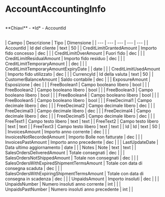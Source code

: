 # AccountAccountingInfo

<br>
**Chiavi**
- *Id*
- AccountId
<br><br>

| Campo | Descrizione | Tipo | Dimensione | 
| --- | --- | --- | --- | --- |
| AccountId | Id del cliente | text | 50 |
| CreditLimitGrantedAmount | Importo fido concesso | dec |  |
| CreditLimitOverAmount | Fuori fido | dec |  |
| CreditLimitResidualAmount | Importo fido residuo | dec |  |
| CreditLimitTemporaryAmount |  | dec |  |
| CreditLimitTemporaryAmountExpiryDate |  | date |  |
| CreditLimitUsedAmount | Importo fido utilizzato | dec |  |
| CurrencyId | Id della valuta | text | 50 |
| CustomerBalanceAmount | Saldo contabile | dec |  |
| ExposureAmount | Esposizione | dec |  |
| FreeBoolean1 | Campo booleano libero | bool |  |
| FreeBoolean2 | Campo booleano libero | bool |  |
| FreeBoolean3 | Campo booleano libero | bool |  |
| FreeBoolean4 | Campo booleano libero | bool |  |
| FreeBoolean5 | Campo booleano libero | bool |  |
| FreeDecimal1 | Campo decimale libero | dec |  |
| FreeDecimal2 | Campo decimale libero | dec |  |
| FreeDecimal3 | Campo decimale libero | dec |  |
| FreeDecimal4 | Campo decimale libero | dec |  |
| FreeDecimal5 | Campo decimale libero | dec |  |
| FreeText1 | Campo testo libero | text | text |
| FreeText2 | Campo testo libero | text | text |
| FreeText3 | Campo testo libero | text | text |
| Id | Id | text | 50 |
| InvoicesAmount | Importo anno corrente | dec |  |
| InvoicesNotRecordedAmount | Importo Bolle non fatturate | dec |  |
| InvoicesPastAmount | Importo anno precedente | dec |  |
| LastUpdateDate | Data ultimo aggiornamento | date |  |
| Notes | Note | text | text |
| SalesOrdersDeliveredAmount | Totale consegnati | dec |  |
| SalesOrdersNotShippedAmount | Totale non consegnati | dec |  |
| SalesOrdersWithExpiredShipmentTermsAmount | Totale con data di consegna scaduta | dec |  |
| SalesOrdersWithExpiringShipmentTermsAmount | Totale con data di consegna in scadenza | dec |  |
| UnpaidsAmount | Importo insoluti | dec |  |
| UnpaidsNumber | Numero insoluti anno corrente | int |  |
| UnpaidsPastNumber | Numero insoluti anno precedente | int |  |

